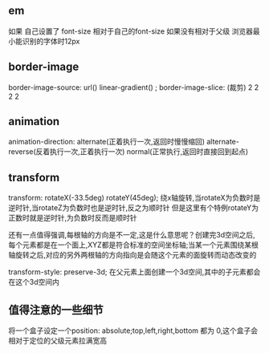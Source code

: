 ## em
如果 自己设置了 font-size 相对于自己的font-size 如果没有相对于父级
浏览器最小能识别的字体时12px

## border-image
border-image-source: url() linear-gradient() ;
border-image-slice: (裁剪) 2 2 2 2

## animation
animation-direction: alternate(正着执行一次,返回时慢慢缩回)
alternate-reverse(反着执行一次,正着执行一次)
normal(正常执行,返回时直接回到起点)

## transform
transform: rotateX(-33.5deg) rotateY(45deg);
绕x轴旋转,当rotateX为负数时是逆时针,当rotateZ为负数时也是逆时针,反之为顺时针
但是这里有个特例rotateY为正数时就是逆时针,为负数时反而是顺时针

还有一点值得强调,每根轴的方向是不一定,这是什么意思呢？创建完3d空间之后,每个元素都是在一个面上,XYZ都是符合标准的空间坐标轴;当某一个元素围绕某根轴旋转之后,对应的另外两根轴的方向指向是会随这个元素的面旋转而动态改变的

transform-style: preserve-3d;
在父元素上面创建一个3d空间,其中的子元素都会在这个3d空间内

## 值得注意的一些细节
将一个盒子设定一个position: absolute;top,left,right,bottom 都为 0,这个盒子会相对于定位的父级元素拉满宽高